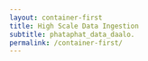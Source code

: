 ```yaml
---
layout: container-first
title: High Scale Data Ingestion
subtitle: phataphat_data_daalo.
permalink: /container-first/
---
```

